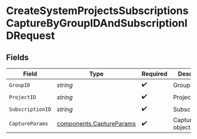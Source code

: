 # CreateSystemProjectsSubscriptionsCaptureByGroupIDAndSubscriptionIDRequest


## Fields

| Field                                                                | Type                                                                 | Required                                                             | Description                                                          |
| -------------------------------------------------------------------- | -------------------------------------------------------------------- | -------------------------------------------------------------------- | -------------------------------------------------------------------- |
| `GroupID`                                                            | *string*                                                             | :heavy_check_mark:                                                   | Group Id                                                             |
| `ProjectID`                                                          | *string*                                                             | :heavy_check_mark:                                                   | Project Id                                                           |
| `SubscriptionID`                                                     | *string*                                                             | :heavy_check_mark:                                                   | Subscription Id                                                      |
| `CaptureParams`                                                      | [components.CaptureParams](../../models/components/captureparams.md) | :heavy_check_mark:                                                   | CaptureParams object                                                 |